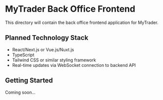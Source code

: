 # MyTrader Back Office Frontend

This directory will contain the back office frontend application for MyTrader.

## Planned Technology Stack

- React/Next.js or Vue.js/Nuxt.js
- TypeScript
- Tailwind CSS or similar styling framework
- Real-time updates via WebSocket connection to backend API

## Getting Started

Coming soon...